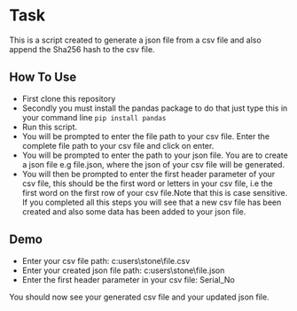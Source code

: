 # Task

This is a script created to generate a json file from a csv file and also append the Sha256 hash to the csv file. 

## How To Use
- First clone this repository 
- Secondly you must install the pandas package to do that just type this in your command line `pip install pandas`
- Run this script. 
- You will be prompted to enter the file path to your csv file. Enter the complete file path to your csv file and click on enter. 
- You will be prompted to enter the path to your json file. You are to create a json file e.g file.json, where the json of your csv file will be generated. 
- You will then be prompted to enter the first header parameter of your csv file, this should be the first word or letters in your csv file, i.e the first word on the first row of your csv file.Note that this is case sensitive. 
 If you completed all this steps you will see that a new csv file has been created and also some data has been added to your json file. 
 
 
## Demo
- Enter your csv file path: c:users\stone\file.csv
- Enter your created json file path: c:users\stone\file.json
- Enter the first header parameter in your csv file: Serial_No

You should now see your generated csv file and your updated json file. 
